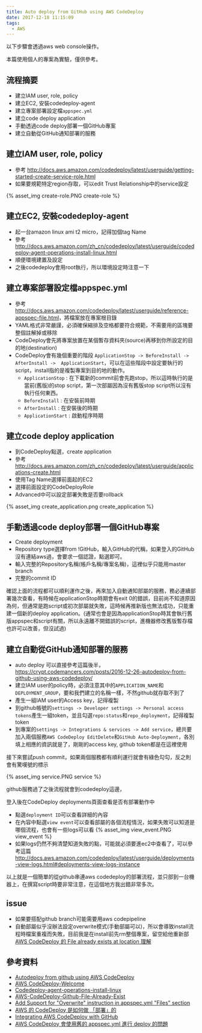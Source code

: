 ```yaml
---
title: Auto deploy from GitHub using AWS CodeDeploy
date: 2017-12-18 11:15:09
tags:
  - AWS
---
```

以下步驟會透過aws web console操作。

本篇使用個人的專案為實驗，僅供參考。

## 流程摘要

* 建立IAM user, role, policy
* 建立EC2, 安裝codedeploy-agent
* 建立專案部署設定檔`appspec.yml`
* 建立code deploy application
* 手動透過code deploy部署一個GitHub專案
* 建立自動從GitHub通知部署的服務

## 建立IAM user, role, policy

* 參考 <http://docs.aws.amazon.com/codedeploy/latest/userguide/getting-started-create-service-role.html>
* 如果要規範特定region存取，可以edit Trust Relationship中的service設定

{% asset_img create-role.PNG create-role %}

## 建立EC2, 安裝codedeploy-agent

* 起一台amazon linux ami t2 micro，記得加個tag Name
* 參考 <http://docs.aws.amazon.com/zh_cn/codedeploy/latest/userguide/codedeploy-agent-operations-install-linux.html>
* 順便環境建置及設定
* 之後codedeploy會用root執行，所以環境設定時注意一下

## 建立專案部署設定檔appspec.yml

* 參考 <http://docs.aws.amazon.com/codedeploy/latest/userguide/reference-appspec-file.html>，將檔案放在專案根目錄
* YAML格式非常嚴謹，必須確保縮排及空格都要符合規範，不需要用的區塊要整個註解掉或移除
* CodeDeploy會先將專案放置在某個暫存資料夾(source)再移到你所設定的目的地(destination)
* CodeDeploy會有幾個重要的階段 `ApplicationStop -> BeforeInstall -> AfterInstall ->  ApplicationStart`，可以在這些階段中設定要執行的script，install指的是複製專案到目的地的動作。
    + `ApplicationStop` : 在下載新的commit前會先跑stop，所以這時執行的是當前(舊版)的stop script，第一次部屬因為沒有舊版stop script所以沒有執行任何東西。
    + `BeforeInstall` : 在安裝前時期
    + `AfterInstall` : 在安裝後的時期
    + `ApplicationStart` : 啟動程序時期

## 建立code deploy application

* 到CodeDeploy點選，create application
* 參考 <http://docs.aws.amazon.com/zh_cn/codedeploy/latest/userguide/applications-create.html>
* 使用Tag Name選擇前面起的EC2
* 選擇前面設定的CodeDeployRole
* Advanced中可以設定部署失敗是否要rollback

{% asset_img create_application.png create_application %}

## 手動透過code deploy部署一個GitHub專案

* Create deployment
* Repository type選擇from !GitHub，輸入GitHub的代稱，如果登入的GitHub沒有連結aws過，會要求一個認證，點選即可。
* 輸入完整的Repository名稱(帳戶名稱/專案名稱)，這裡似乎只能用master branch
* 完整的commit ID

確認上面的流程都可以順利運作之後，再來加入自動通知部屬的服務，務必連續部署幾次查看，有時候在applicationStop時期會有exit 0的錯誤，目前尚不知道原因為何，但通常是跑script或初次部屬就失敗，這時候再推新版也無法成功，只能重建一個新的deploy application。(通常也會是因為applicationStop時其會執行舊版appspec和script有關，所以永遠離不開錯誤的script，進機器修改舊版暫存檔也許可以改善，但沒試過)

## 建立自動從GitHub通知部署的服務

* auto deploy 可以直接參考這篇後半，<https://crypt.codemancers.com/posts/2016-12-26-autodeploy-from-github-using-aws-codedeploy/>
* 建立IAM user的policy時，必須注意其中的`APPLICATION_NAME`和`DEPLOYMENT_GROUP`，要和我們建立的名稱一樣，不然github就存取不到了
* 產生一組IAM user的Access key，記得複製
* 到github帳號的`settings -> Developer settings -> Personal access tokens`產生一組token，並且勾選`repo:status`和`repo_deployment`，記得複製token
* 到專案的`settings -> Integrations & services -> Add service`，總共要加入兩個服務`AWS CodeDeploy EditDelete`和`GitHub Auto-Deployment`，各別填上相應的資訊就是了，剛剛的access key, github token都是在這裡使用

接下來嘗試push commit，如果兩個服務都有順利運行就會有綠色勾勾，反之則會有驚嘆號的標示

{% asset_img service.PNG service %}

github服務過了之後流程就會到codedeploy這邊，

登入後在CodeDeploy deployments頁面查看是否有部署動作中

* 點選`deployment ID`可以查看詳細的內容
* 在內容中點選`view event`可以查看部屬的各個流程情況，如果失敗可以知道是哪個流程，也會有一些logs可以看
  {% asset_img view_event.PNG view_event %}
* 如果logs仍然不夠清楚知道失敗的點，可能就必須要進ec2中查看了，可以參考這篇 <http://docs.aws.amazon.com/codedeploy/latest/userguide/deployments-view-logs.html#deployments-view-logs-instance>

以上就是一個簡單的從github串連aws codedeploy的部署流程，並只部到一台機器上，在撰寫script時要非常注意，在這個地方我出錯非常多次。

## issue

* 如果要搭配github branch可能需要用aws codepipeline
* 自動部屬似乎沒辦法設定overwrite模式(手動部屬可以)，所以會導致install流程時檔案重複而失敗，目前我是在install前先rm整個專案，留空給他重新部 [AWS CodeDeploy 的 File already exists at location 理解](https://shazi.info/aws-codedeploy-%E7%9A%84-file-already-exists-at-location-%E7%90%86%E8%A7%A3/)

## 參考資料

* [Autodeploy from github using AWS CodeDeploy](https://crypt.codemancers.com/posts/2016-12-26-autodeploy-from-github-using-aws-codedeploy/)
* [AWS CodeDeploy-Welcome](http://docs.aws.amazon.com/zh_cn/codedeploy/latest/userguide/welcome.html)
* [Codedeploy-agent-operations-install-linux](http://docs.aws.amazon.com/zh_cn/codedeploy/latest/userguide/codedeploy-agent-operations-install-linux.html)
* [AWS-CodeDeploy-Github-File-Already-Exist](https://stackoverflow.com/questions/34951797/aws-codedeploy-github-file-already-exist)
* [Add Support for "Overwrite" instruction in appspec.yml "Files" section](https://github.com/aws/aws-codedeploy-agent/issues/14)
* [AWS 的 CodeDeploy 是如何做 「部署」的](https://www.nosa.me/2014/11/13/aws-%E7%9A%84-codedeploy-%E6%98%AF%E5%A6%82%E4%BD%95%E5%81%9A-%E3%80%8C%E9%83%A8%E7%BD%B2%E3%80%8D%E7%9A%84/)
* [Integrating AWS CodeDeploy with GitHub](http://docs.aws.amazon.com/codedeploy/latest/userguide/integrations-partners-github.html)
* [AWS CodeDeploy 會使用舊的 appspec.yml 進行 deploy 的問題](https://shazi.info/aws-codedeploy-%E6%9C%83%E4%BD%BF%E7%94%A8%E8%88%8A%E7%9A%84-appspec-yml-%E9%80%B2%E8%A1%8C-deploy-%E7%9A%84%E5%95%8F%E9%A1%8C/)
